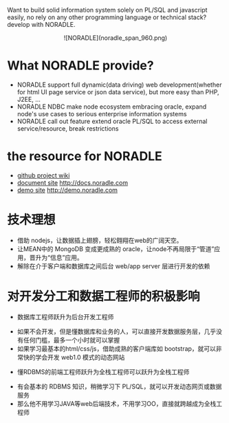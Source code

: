 Want to build solid information system solely on PL/SQL and javascript easily,
no rely on any other programming language or technical stack? develop with NORADLE.

<center>![NORADLE](noradle_span_960.png)</center>

What NORADLE provide?
=====================

* NORADLE support full dynamic(data driving) web development(whether for html UI page service or json data service),
  but more easy than PHP, J2EE, ...
* NORADLE NDBC make node ecosystem embracing oracle, expand node's use cases to serious enterprise information systems
* NORADLE call out feature extend oracle PL/SQL to access external service/resource, break restrictions

the resource for NORADLE
========================

* [github project wiki](https://github.com/kaven276/noradle/wiki/README)
* [document site](http://docs.noradle.com/) http://docs.noradle.com
* [demo site](http://demo.noradle.com/) http://demo.noradle.com

技术理想
=======

* 借助 nodejs，让数据插上翅膀，轻松翱翔在web的广阔天空。
* 让MEAN中的 MongoDB 变成更成熟的 oracle，让node不再局限于“管道”应用，晋升为“信息”应用。
* 解除在介于客户端和数据库之间后台 web/app server 层进行开发的依赖

对开发分工和数据工程师的积极影响
============================

* 数据库工程师跃升为后台开发工程师
 - 如果不会开发，但是懂数据库和业务的人，可以直接开发数据服务层，几乎没有任何门槛，最多一个小时就可以掌握
 - 如果学习最基本的html/css/js，借助成熟的客户端库如 bootstrap，就可以非常快的学会开发 web1.0 模式的动态网站
* 懂RDBMS的前端工程师跃升为全栈工程师可以跃升为全栈工程师
 - 有会基本的 RDBMS 知识，稍微学习下 PL/SQL，就可以开发动态网页或数据服务
 - 那么他不用学习JAVA等web后端技术，不用学习OO，直接就跨越成为全栈工程师

